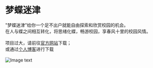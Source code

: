 # 梦蝶迷津

"梦蝶迷津”给你一个足不出户就能自由探索和欣赏校园的机会。</br>在人与蝶之间相互转化，将思绪化蝶，畅游校园，享春风十里的校园风情。
</br></br>
项目过大，请前往<a href="http://metastarx.3vdo.work/" target="_blank">官方网站</a>下载；
</br>
或通过<a href="http://metastarx.top/" target="_blank">个人博客</a>进行下载
</br></br>
![Image text](http://metastarx.top/post-images/test.jpg)

